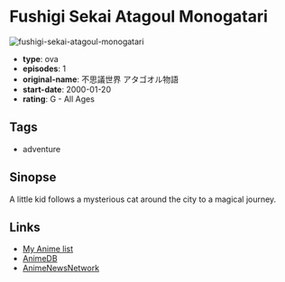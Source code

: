 # Fushigi Sekai Atagoul Monogatari

![fushigi-sekai-atagoul-monogatari](https://cdn.myanimelist.net/images/anime/12/37565.jpg)

-   **type**: ova
-   **episodes**: 1
-   **original-name**: 不思議世界 アタゴオル物語
-   **start-date**: 2000-01-20
-   **rating**: G - All Ages

## Tags

-   adventure

## Sinopse

A little kid follows a mysterious cat around the city to a magical journey.

## Links

-   [My Anime list](https://myanimelist.net/anime/13423/Fushigi_Sekai_Atagoul_Monogatari)
-   [AnimeDB](http://anidb.info/perl-bin/animedb.pl?show=anime&aid=3550)
-   [AnimeNewsNetwork](http://www.animenewsnetwork.com/encyclopedia/anime.php?id=5345)
